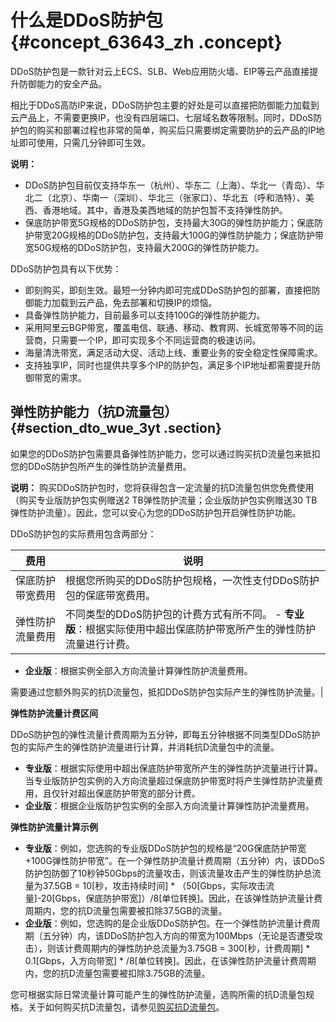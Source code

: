 # 什么是DDoS防护包 {#concept_63643_zh .concept}

DDoS防护包是一款针对云上ECS、SLB、Web应用防火墙、EIP等云产品直接提升防御能力的安全产品。

相比于DDoS高防IP来说，DDoS防护包主要的好处是可以直接把防御能力加载到云产品上，不需要更换IP，也没有四层端口、七层域名数等限制。同时，DDoS防护包的购买和部署过程也非常的简单，购买后只需要绑定需要防护的云产品的IP地址即可使用，只需几分钟即可生效。

**说明：** 

-   DDoS防护包目前仅支持华东一（杭州）、华东二（上海）、华北一（青岛）、华北二（北京）、华南一（深圳）、华北三（张家口）、华北五（呼和浩特）、美西、香港地域。其中，香港及美西地域的防护包暂不支持弹性防护。
-   保底防护带宽5G规格的DDoS防护包，支持最大30G的弹性防护能力；保底防护带宽20G规格的DDoS防护包，支持最大100G的弹性防护能力；保底防护带宽50G规格的DDoS防护包，支持最大200G的弹性防护能力。

DDoS防护包具有以下优势：

-   即刻购买，即刻生效。最短一分钟内即可完成DDoS防护包的部署，直接把防御能力加载到云产品，免去部署和切换IP的烦恼。
-   具备弹性防护能力，目前最多可以支持100G的弹性防护能力。
-   采用阿里云BGP带宽，覆盖电信、联通、移动、教育网、长城宽带等不同的运营商，只需要一个IP，即可实现多个不同运营商的极速访问。
-   海量清洗带宽，满足活动大促、活动上线、重要业务的安全稳定性保障需求。
-   支持独享IP，同时也提供共享多个IP的防护包，满足多个IP地址都需要提升防御带宽的需求。

## 弹性防护能力（抗D流量包） {#section_dto_wue_3yt .section}

如果您的DDoS防护包需要具备弹性防护能力，您可以通过购买抗D流量包来抵扣您的DDoS防护包所产生的弹性防护流量费用。

**说明：** 购买DDoS防护包时，您将获得包含一定流量的抗D流量包供您免费使用（购买专业版防护包实例赠送2 TB弹性防护流量；企业版防护包实例赠送30 TB弹性防护流量）。因此，您可以安心为您的DDoS防护包开启弹性防护功能。

DDoS防护包的实际费用包含两部分：

|费用|说明|
|--|--|
|保底防护带宽费用|根据您所购买的DDoS防护包规格，一次性支付DDoS防护包的保底带宽费用。|
|弹性防护流量费用|不同类型的DDoS防护包的计费方式有所不同。 -   **专业版**：根据实际使用中超出保底防护带宽所产生的弹性防护流量进行计费。
-   **企业版**：根据实例全部入方向流量计算弹性防护流量费用。

 需要通过您额外购买的抗D流量包，抵扣DDoS防护包实际产生的弹性防护流量。|

**弹性防护流量计费区间**

DDoS防护包的弹性流量计费周期为五分钟，即每五分钟根据不同类型DDoS防护包的实际产生的弹性防护流量进行计算，并消耗抗D流量包中的流量。

-   **专业版**：根据实际使用中超出保底防护带宽所产生的弹性防护流量进行计算。当专业版防护包实例的入方向流量超过保底防护带宽时将产生弹性防护流量费用，且仅针对超出保底防护带宽的部分计费。
-   **企业版**：根据企业版防护包实例的全部入方向流量计算弹性防护流量费用。

**弹性防护流量计算示例**

-   **专业版**：例如，您选购的专业版DDoS防护包的规格是“20G保底防护带宽+100G弹性防护带宽”。在一个弹性防护流量计费周期（五分钟）内，该DDoS防护包防御了10秒钟50Gbps的流量攻击，则该流量攻击产生的弹性防护总流量为37.5GB = 10\[秒，攻击持续时间\] \* （50\[Gbps，实际攻击流量\]-20\[Gbps，保底防护带宽\]）/8\[单位转换\]。因此，在该弹性防护流量计费周期内，您的抗D流量包需要被扣除37.5GB的流量。
-   **企业版**：例如，您选购的是企业版DDoS防护包。在一个弹性防护流量计费周期（五分钟）内，该DDoS防护包入方向的带宽为100Mbps（无论是否遭受攻击），则该计费周期内的弹性防护总流量为3.75GB = 300\[秒，计费周期\] \* 0.1\[Gbps，入方向带宽\] \* /8\[单位转换\]。因此，在该弹性防护流量计费周期内，您的抗D流量包需要被扣除3.75GB的流量。

您可根据实际日常流量计算可能产生的弹性防护流量，选购所需的抗D流量包规格。关于如何购买抗D流量包，请参见[购买抗D流量包](cn.zh-CN/DDoS防护包/快速入门/购买抗D流量包.md#)。

